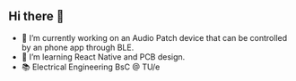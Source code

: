 ## Hi there 👋

- 🔭 I’m currently working on an Audio Patch device that can be controlled by an phone app through BLE.
- 🌱 I’m learning React Native and PCB design.
- 📚 Electrical Engineering BsC @ TU/e
  

<!--
**ZsoltGrodvalt/ZsoltGrodvalt** is a ✨ _special_ ✨ repository because its `README.md` (this file) appears on your GitHub profile.

Here are some ideas to get you started:
- 👯 I’m looking to collaborate on ...
- 🤔 I’m looking for help with ...
- 💬 Ask me about ...
- 📫 How to reach me: ...
- 😄 Pronouns: ...
- ⚡ Fun fact: ...
-->
